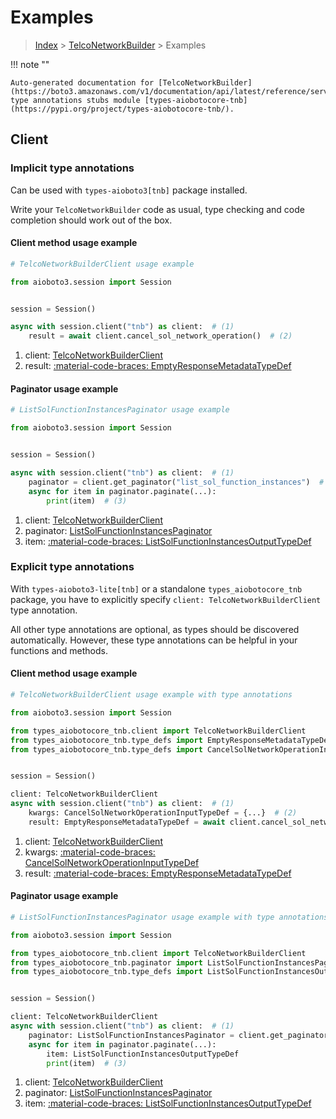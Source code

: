 # Examples

> [Index](../README.md) > [TelcoNetworkBuilder](./README.md) > Examples

!!! note ""

    Auto-generated documentation for [TelcoNetworkBuilder](https://boto3.amazonaws.com/v1/documentation/api/latest/reference/services/tnb.html#telconetworkbuilder)
    type annotations stubs module [types-aiobotocore-tnb](https://pypi.org/project/types-aiobotocore-tnb/).

## Client

### Implicit type annotations

Can be used with `types-aioboto3[tnb]` package installed.

Write your `TelcoNetworkBuilder` code as usual,
type checking and code completion should work out of the box.



#### Client method usage example

```python
# TelcoNetworkBuilderClient usage example

from aioboto3.session import Session


session = Session()

async with session.client("tnb") as client:  # (1)
    result = await client.cancel_sol_network_operation()  # (2)
```

1. client: [TelcoNetworkBuilderClient](./client.md)
2. result: [:material-code-braces: EmptyResponseMetadataTypeDef](./type_defs.md#emptyresponsemetadatatypedef)



#### Paginator usage example

```python
# ListSolFunctionInstancesPaginator usage example

from aioboto3.session import Session


session = Session()

async with session.client("tnb") as client:  # (1)
    paginator = client.get_paginator("list_sol_function_instances")  # (2)
    async for item in paginator.paginate(...):
        print(item)  # (3)
```

1. client: [TelcoNetworkBuilderClient](./client.md)
2. paginator: [ListSolFunctionInstancesPaginator](./paginators.md#listsolfunctioninstancespaginator)
3. item: [:material-code-braces: ListSolFunctionInstancesOutputTypeDef](./type_defs.md#listsolfunctioninstancesoutputtypedef)




### Explicit type annotations

With `types-aioboto3-lite[tnb]`
or a standalone `types_aiobotocore_tnb` package, you have to explicitly specify
`client: TelcoNetworkBuilderClient` type annotation.

All other type annotations are optional, as types should be discovered automatically.
However, these type annotations can be helpful in your functions and methods.


#### Client method usage example

```python
# TelcoNetworkBuilderClient usage example with type annotations

from aioboto3.session import Session

from types_aiobotocore_tnb.client import TelcoNetworkBuilderClient
from types_aiobotocore_tnb.type_defs import EmptyResponseMetadataTypeDef
from types_aiobotocore_tnb.type_defs import CancelSolNetworkOperationInputTypeDef


session = Session()

client: TelcoNetworkBuilderClient
async with session.client("tnb") as client:  # (1)
    kwargs: CancelSolNetworkOperationInputTypeDef = {...}  # (2)
    result: EmptyResponseMetadataTypeDef = await client.cancel_sol_network_operation(**kwargs)  # (3)
```

1. client: [TelcoNetworkBuilderClient](./client.md)
2. kwargs: [:material-code-braces: CancelSolNetworkOperationInputTypeDef](./type_defs.md#cancelsolnetworkoperationinputtypedef)
3. result: [:material-code-braces: EmptyResponseMetadataTypeDef](./type_defs.md#emptyresponsemetadatatypedef)



#### Paginator usage example

```python
# ListSolFunctionInstancesPaginator usage example with type annotations

from aioboto3.session import Session

from types_aiobotocore_tnb.client import TelcoNetworkBuilderClient
from types_aiobotocore_tnb.paginator import ListSolFunctionInstancesPaginator
from types_aiobotocore_tnb.type_defs import ListSolFunctionInstancesOutputTypeDef


session = Session()

client: TelcoNetworkBuilderClient
async with session.client("tnb") as client:  # (1)
    paginator: ListSolFunctionInstancesPaginator = client.get_paginator("list_sol_function_instances")  # (2)
    async for item in paginator.paginate(...):
        item: ListSolFunctionInstancesOutputTypeDef
        print(item)  # (3)
```

1. client: [TelcoNetworkBuilderClient](./client.md)
2. paginator: [ListSolFunctionInstancesPaginator](./paginators.md#listsolfunctioninstancespaginator)
3. item: [:material-code-braces: ListSolFunctionInstancesOutputTypeDef](./type_defs.md#listsolfunctioninstancesoutputtypedef)




